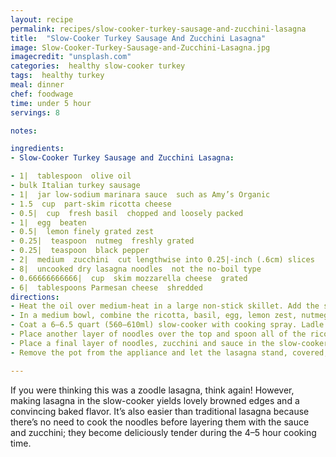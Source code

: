 ```yaml
---
layout: recipe
permalink: recipes/slow-cooker-turkey-sausage-and-zucchini-lasagna
title:  "Slow-Cooker Turkey Sausage And Zucchini Lasagna"
image: Slow-Cooker-Turkey-Sausage-and-Zucchini-Lasagna.jpg
imagecredit: "unsplash.com"
categories:  healthy slow-cooker turkey
tags:  healthy turkey
meal: dinner
chef: foodwage
time: under 5 hour
servings: 8

notes:

ingredients:
- Slow-Cooker Turkey Sausage and Zucchini Lasagna:

- 1|  tablespoon  olive oil
- bulk Italian turkey sausage
- 1|  jar low-sodium marinara sauce  such as Amy’s Organic
- 1.5  cup  part-skim ricotta cheese
- 0.5|  cup  fresh basil  chopped and loosely packed
- 1|  egg  beaten
- 0.5|  lemon finely grated zest
- 0.25|  teaspoon  nutmeg  freshly grated
- 0.25|  teaspoon  black pepper
- 2|  medium  zucchini  cut lengthwise into 0.25|-inch (.6cm) slices
- 8|  uncooked dry lasagna noodles  not the no-boil type
- 0.66666666666|  cup  skim mozzarella cheese  grated
- 6|  tablespoons Parmesan cheese  shredded
directions:
- Heat the oil over medium-heat in a large non-stick skillet. Add the sausage and cook, breaking it up with a spatula, until browned all over, 8 minutes. Add the sauce, stir and remove from heat.
- In a medium bowl, combine the ricotta, basil, egg, lemon zest, nutmeg and pepper; set aside. Slice the zucchini lengthwise into 0.25|-inch (.6cm) thick slices.
- Coat a 6–6.5 quart (560–610ml) slow-cooker with cooking spray. Ladle 0.75 cup (177ml) of the sauce into the bottom of the slow cooker. Add a layer of noodles, breaking them into segments to fit them into the cooker. Add an even layer of the zucchini, followed by another 0.75 cup (177ml) of the sauce. Sprinkle with a little of the mozzarella.
- Place another layer of noodles over the top and spoon all of the ricotta mixture evenly over the noodles. Place another layer of noodles, zucchini and 0.75 cup of sauce on top of the ricotta.
- Place a final layer of noodles, zucchini and sauce in the slow-cooker. Sprinkle the remaining mozzarella and Parmesan over the top. Cover with the lid and cook on low for 4–5 hours.
- Remove the pot from the appliance and let the lasagna stand, covered, for 30–45 minutes before serving.

---
```


If you were thinking this was a zoodle lasagna, think again! However, making lasagna in the slow-cooker yields lovely browned edges and a convincing baked flavor. It’s also easier than traditional lasagna because there’s no need to cook the noodles before layering them with the sauce and zucchini; they become deliciously tender during the 4–5 hour cooking time.